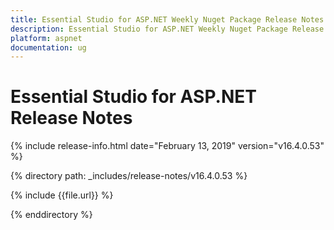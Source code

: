```yaml
---
title: Essential Studio for ASP.NET Weekly Nuget Package Release Notes  
description: Essential Studio for ASP.NET Weekly Nuget Package Release Notes  
platform: aspnet
documentation: ug
---
```


# Essential Studio for ASP.NET  Release Notes  

{% include release-info.html date="February 13, 2019"  version="v16.4.0.53" %} 


{% directory path: _includes/release-notes/v16.4.0.53 %}

{% include {{file.url}} %}

{% enddirectory %}